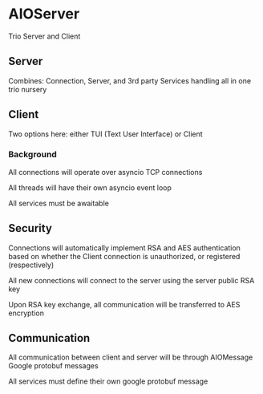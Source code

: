 # AIOServer
Trio Server and Client

## Server
Combines: Connection, Server, and 3rd party Services handling all in one trio nursery

## Client
Two options here: either TUI (Text User Interface) or Client

### Background
All connections will operate over asyncio TCP connections

All threads will have their own asyncio event loop

All services must be awaitable

## Security
Connections will automatically implement RSA and AES authentication based on whether the Client connection is unauthorized, or registered (respectively)

All new connections will connect to the server using the server public RSA key

Upon RSA key exchange, all communication will be transferred to AES encryption

## Communication
All communication between client and server will be through AIOMessage Google protobuf messages

All services must define their own google protobuf message